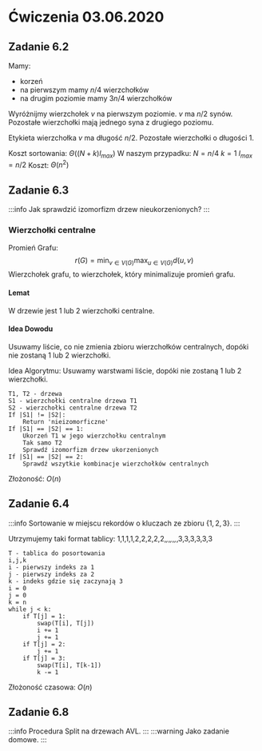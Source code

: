 # Ćwiczenia 03.06.2020

## Zadanie 6.2

Mamy:
- korzeń
- na pierwszym mamy $n/4$ wierzchołków
- na drugim poziomie mamy $3n/4$ wierzchołków

Wyróżnijmy wierzchołek $v$ na pierwszym poziomie. $v$ ma $n/2$ synów. Pozostałe wierzchołki mają jednego syna z drugiego poziomu.

Etykieta wierzchołka $v$ ma długość $n/2$. Pozostałe wierzchołki o długości $1$.

Koszt sortowania: $\Theta((N+k)l_{max})$
W naszym przypadku: $N = n/4$
$k = 1$
$l_{max} = n/2$
Koszt: $\Theta(n^2)$

## Zadanie 6.3
:::info
Jak sprawdzić izomorfizm drzew nieukorzenionych?
:::

### Wierzchołki centralne

Promień Grafu:
$$r(G) = \min_{v\in V(G)} \max_{u\in V(G)} d(u,v)$$
Wierzchołek grafu, to wierzchołek, który minimalizuje promień grafu.

#### Lemat
W drzewie jest 1 lub 2 wierzchołki centralne.
#### Idea Dowodu
Usuwamy liście, co nie zmienia zbioru wierzchołków centralnych, dopóki nie zostaną 1 lub 2 wierzchołki.

Idea Algorytmu:
Usuwamy warstwami liście, dopóki nie zostaną 1 lub 2 wierzchołki.

```
T1, T2 - drzewa
S1 - wierzchołki centralne drzewa T1
S2 - wierzchołki centralne drzewa T2
If |S1| != |S2|:
    Return 'nieizomorficzne'
If |S1| == |S2| == 1:
    Ukorzeń T1 w jego wierzchołku centralnym
    Tak samo T2
    Sprawdź izomorfizm drzew ukorzenionych
If |S1| == |S2| == 2:
    Sprawdź wszytkie kombinacje wierzchołków centralnych 
```

Złożoność: $O(n)$


## Zadanie 6.4
:::info
Sortowanie w miejscu rekordów o kluczach ze zbioru $\{1,2,3\}$.
:::

Utrzymujemy taki format tablicy:
1,1,1,1,2,2,2,2,2,_,_,_,_,_,_,3,3,3,3,3,3

```
T - tablica do posortowania
i,j,k
i - pierwszy indeks za 1
j - pierwszy indeks za 2
k - indeks gdzie się zaczynają 3
i = 0
j = 0
k = n
while j < k:
    if T[j] = 1:
        swap(T[i], T[j])
        i += 1
        j += 1
    if T[j] = 2:
        j += 1
    if T[j] = 3:
        swap(T[i], T[k-1])
        k -= 1
```

Złożoność czasowa: $O(n)$

## Zadanie 6.8
:::info
Procedura Split na drzewach AVL.
:::
:::warning
Jako zadanie domowe.
:::